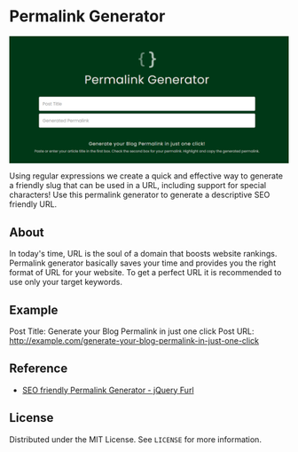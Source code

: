 # Permalink Generator
<img align=center src="demo.png" >

Using regular expressions we create a quick and effective way to generate a friendly slug that can be used in a URL, including support for special characters! Use this permalink generator to generate a descriptive SEO friendly URL.

## About
In today's time, URL is the soul of a domain that boosts website rankings. Permalink generator basically saves your time and provides you the right format of URL for your website. To get a perfect URL it is recommended to use only your target keywords.

## Example
Post Title: Generate your Blog Permalink in just one click
Post URL: http://example.com/generate-your-blog-permalink-in-just-one-click

## Reference
* [SEO friendly Permalink Generator - jQuery Furl](https://www.jqueryscript.net/other/seo-permalink-furl.html)

## License
Distributed under the MIT License. See `LICENSE` for more information.
